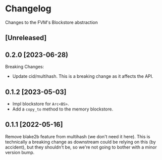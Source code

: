# Changelog

Changes to the FVM's Blockstore abstraction

## [Unreleased]

## 0.2.0 [2023-06-28)

Breaking Changes:

- Update cid/multihash. This is a breaking change as it affects the API.

## 0.1.2 [2023-05-03]

- Impl blockstore for `Arc<BS>`.
- Add a `copy_to` method to the memory blockstore.

## 0.1.1 [2022-05-16]

Remove blake2b feature from multihash (we don't need it here). This is technically a breaking change
as downstream could be relying on this (by accident), but they shouldn't be, so we're not going to
bother with a minor version bump.
